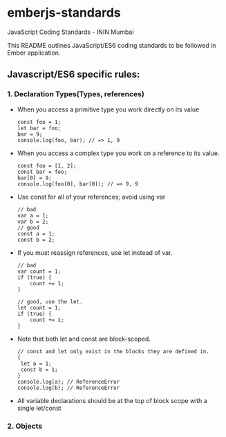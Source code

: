 # emberjs-standards
JavaScript Coding Standards - ININ Mumbai

This README outlines JavaScript/ES6 coding standards to be followed in Ember application.

## Javascript/ES6 specific rules:

### 1. Declaration Types(Types, references)


* When you access a primitive type you work directly on its value

    ```
    const foo = 1;  
    let bar = foo;  
    bar = 9;  
    console.log(foo, bar); // => 1, 9
    ```
    
* When you access a complex type you work on a reference to its value.
   
    ```
    const foo = [1, 2];  
    const bar = foo;  
    bar[0] = 9;  
    console.log(foo[0], bar[0]); // => 9, 9
    ```
    
* Use const for all of your references; avoid using var
    
    ```
    // bad  
    var a = 1;  
    var b = 2;  
    // good  
    const a = 1;  
    const b = 2;
    ```
    
* If you must reassign references, use let instead of var.
    
    ```
    // bad  
    var count = 1;  
    if (true) { 
        count += 1; 
    }  
     
    // good, use the let.  
    let count = 1;  
    if (true) { 
        count += 1; 
    }
    ```
    
* Note that both let and const are block-scoped.
    
    ```
    // const and let only exist in the blocks they are defined in.  
    { 
     let a = 1; 
     const b = 1;  
    }  
    console.log(a); // ReferenceError  
    console.log(b); // ReferenceError
    ```
    
* All variable declarations should be at the top of block scope with a single let/const


### 2. Objects


